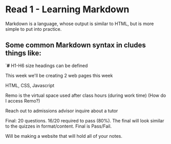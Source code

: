 # Read 1 - Learning Markdown

Markdown is a language, whose output is similar to HTML, but is more simple to put into practice.

## Some common Markdown syntax in cludes things like: 

`**#** H1-H6 size headings can be defined

This week we'll be creating 2 web pages this week

HTML, CSS, Javascript

Remo is the virtual space used after class hours (during work time) (How do I access Remo?)

Reach out to admissions advisor inquire about a tutor

Final: 20 questions. 16/20 required to pass (80%). The final will look similar to the quizzes in format/content. Final is Pass/Fail.



Will be making a website that will hold all of your notes.

